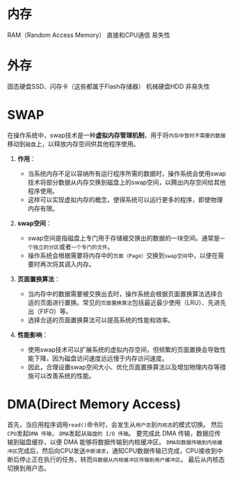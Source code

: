 # 内存
RAM（Random Access Memory）
直接和CPU通信
易失性

# 外存
固态硬盘SSD、闪存卡（这些都属于Flash存储器）
机械硬盘HDD
非易失性


# SWAP
在操作系统中，swap技术是一种**虚拟内存管理机制**，用于将`内存中暂时不需要的数据`移动到`磁盘`上，以释放内存空间供其他程序使用。
1. **作用**：
   - 当系统内存不足以容纳所有运行程序所需的数据时，操作系统会使用swap技术将部分数据从内存交换到磁盘上的swap空间，以腾出内存空间给其他程序使用。
   - 这样可以实现虚拟内存的概念，使得系统可以运行更多的程序，即使物理内存有限。

2. **swap空间**：
   - swap空间是指磁盘上专门用于存储被交换出的数据的一块空间。通常是`一个独立的分区`或者`一个专门的文件`。
   - 操作系统会根据需要将内存中的`页面（Page）`交换到`swap空间`中，以便在需要时再次将其调入内存。

3. **页面置换算法**：
   - 当内存中的数据需要被交换出去时，操作系统会根据页面置换算法选择合适的页面进行置换。常见的`页面置换算法`包括最近最少使用（LRU）、先进先出（FIFO）等。
   - 选择合适的页面置换算法可以提高系统的性能和效率。

4. **性能影响**：
   - 使用swap技术可以扩展系统的虚拟内存空间，但频繁的页面置换会导致性能下降，因为磁盘访问速度远远慢于内存访问速度。
   - 因此，合理设置swap空间大小、优化页面置换算法以及增加物理内存等措施可以改善系统的性能。


# DMA(Direct Memory Access)
首先，当应用程序调用`read()`命令时，会发生从`用户态`到`内核态`的模式切换。
然后`CPU`发起`DMA 传输`，
`DMA`发起从`磁盘的 I/O 传输`。
要完成此 DMA 传输，数据应传输到磁盘缓存，以便 DMA 能够将数据传输到内核缓冲区。
`DMA将数据传输到内核缓冲区`完成后，然后向CPU发送`中断请求`，通知CPU数据传输已完成，CPU接收到中断后停止正在执行的任务，转而`将数据从内核缓冲区传输到用户缓冲区`。
最后从内核态切换到用户态。

